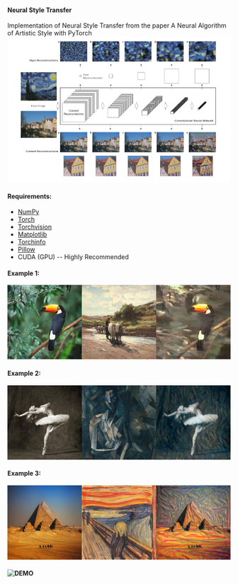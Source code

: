 #### Neural Style Transfer
Implementation of Neural Style Transfer from the paper A Neural Algorithm of Artistic Style with PyTorch
![](extras/fig1.png)

#### Requirements:
* [NumPy](http://www.numpy.org/)
* [Torch](https://pytorch.org/)
* [Torchvision](https://pytorch.org/)
* [Matplotlib](http://matplotlib.org/)
* [Torchinfo](https://github.com/TylerYep/torchinfo)
* [Pillow](https://pillow.readthedocs.io/en/stable/)
* CUDA (GPU) -- Highly Recommended

#### Example 1:
![](extras/example1.png)

#### Example 2:
![](extras/example2.png)

#### Example 3:
![](extras/example3.png)

#### ![DEMO](https://huggingface.co/spaces/georgescutelnicu/neural-style-transfer)
